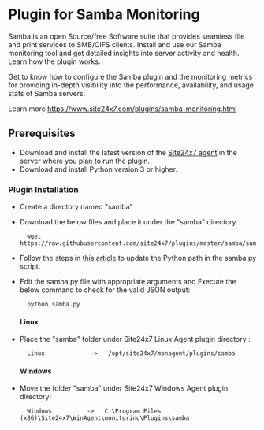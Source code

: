 Plugin for Samba Monitoring
=============================

Samba is an open Source/free Software suite that provides seamless file and print services to SMB/CIFS clients. Install and use our Samba monitoring tool and get detailed insights into server activity and health. Learn how the plugin works.

Get to know how to configure the Samba plugin and the monitoring metrics for providing in-depth visibility into the performance, availability, and usage stats of Samba servers.

Learn more https://www.site24x7.com/plugins/samba-monitoring.html


## Prerequisites

- Download and install the latest version of the [Site24x7 agent](https://www.site24x7.com/app/client#/admin/inventory/add-monitor) in the server where you plan to run the plugin. 
- Download and install Python version 3 or higher.

### Plugin Installation  

- Create a directory named "samba"

- Download the below files and place it under the "samba" directory.

		wget https://raw.githubusercontent.com/site24x7/plugins/master/samba/samba.py

- Follow the steps in [this article](https://support.site24x7.com/portal/en/kb/articles/updating-python-path-in-a-plugin-script-for-linux-servers) to update the Python path in the samba.py script.

- Edit the samba.py file with appropriate arguments and Execute the below command to check for the valid JSON output:

		python samba.py
  #### Linux

- Place the "samba" folder under Site24x7 Linux Agent plugin directory : 

		Linux             ->   /opt/site24x7/monagent/plugins/samba

  #### Windows 

- Move the folder "samba" under Site24x7 Windows Agent plugin directory: 

		Windows          ->   C:\Program Files (x86)\Site24x7\WinAgent\monitoring\Plugins\samba
